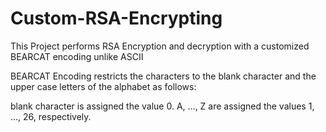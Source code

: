# Custom-RSA-Encrypting
This Project performs RSA Encryption and decryption with a customized BEARCAT encoding unlike ASCII

BEARCAT Encoding restricts the characters to the blank character and the upper case letters of the alphabet as follows: 

blank character is assigned the value 0.
A, …, Z are assigned the values 1, …, 26, respectively.
